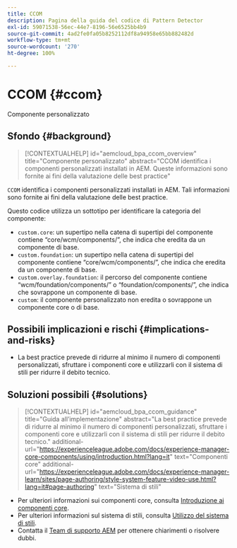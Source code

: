 ```yaml
---
title: CCOM
description: Pagina della guida del codice di Pattern Detector
exl-id: 59071538-56ec-44e7-8196-56e6525bb4b9
source-git-commit: 4ad2fe0fa05b8252112df8a94958e65bb882482d
workflow-type: tm+mt
source-wordcount: '270'
ht-degree: 100%

---
```


# CCOM {#ccom}

Componente personalizzato

## Sfondo {#background}

>[!CONTEXTUALHELP]
>id="aemcloud_bpa_ccom_overview"
>title="Componente personalizzato"
>abstract="CCOM identifica i componenti personalizzati installati in AEM. Queste informazioni sono fornite ai fini della valutazione delle best practice"

`CCOM` identifica i componenti personalizzati installati in AEM. Tali informazioni sono fornite ai fini della valutazione delle best practice.

Questo codice utilizza un sottotipo per identificare la categoria del componente:

* `custom.core`: un supertipo nella catena di supertipi del componente contiene “core/wcm/components/”, che indica che eredita da un componente di base.
* `custom.foundation`: un supertipo nella catena di supertipi del componente contiene “core/wcm/components/”, che indica che eredita da un componente di base.
* `custom.overlay.foundation`: il percorso del componente contiene “wcm/foundation/components/” o “foundation/components/”, che indica che sovrappone un componente di base.
* `custom`: il componente personalizzato non eredita o sovrappone un componente core o di base.

## Possibili implicazioni e rischi {#implications-and-risks}

* La best practice prevede di ridurre al minimo il numero di componenti personalizzati, sfruttare i componenti core e utilizzarli con il sistema di stili per ridurre il debito tecnico.

## Soluzioni possibili {#solutions}

>[!CONTEXTUALHELP]
>id="aemcloud_bpa_ccom_guidance"
>title="Guida all’implementazione"
>abstract="La best practice prevede di ridurre al minimo il numero di componenti personalizzati, sfruttare i componenti core e utilizzarli con il sistema di stili per ridurre il debito tecnico."
>additional-url="https://experienceleague.adobe.com/docs/experience-manager-core-components/using/introduction.html?lang=it" text="Componenti core"
>additional-url="https://experienceleague.adobe.com/docs/experience-manager-learn/sites/page-authoring/style-system-feature-video-use.html?lang=it#page-authoring" text="Sistema di stili"

* Per ulteriori informazioni sui componenti core, consulta [Introduzione ai componenti core](https://experienceleague.adobe.com/docs/experience-manager-core-components/using/introduction.html?lang=it).
* Per ulteriori informazioni sul sistema di stili, consulta [Utilizzo del sistema di stili](https://experienceleague.adobe.com/docs/experience-manager-learn/sites/page-authoring/style-system-feature-video-use.html?lang=it#page-authoring).
* Contatta il [Team di supporto AEM](https://helpx.adobe.com/it/enterprise/using/support-for-experience-cloud.html) per ottenere chiarimenti o risolvere dubbi.
